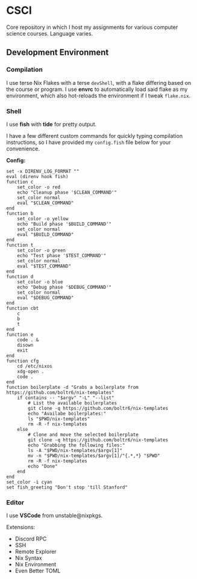 # CSCI
Core repository in which I host my assignments for various computer science courses. Language varies.

## Development Environment

### Compilation
I use terse Nix Flakes with a terse `devShell`, with a flake differing based on the course or program.
I use **envrc** to automatically load said flake as my environment, which also hot-reloads the environment if I tweak `flake.nix`.

### Shell
I use **fish** with **tide** for pretty output.

I have a few different custom commands for quickly typing compilation instructions, so I have provided my `config.fish` file below for your convenience.

**Config:**
```fish
set -x DIRENV_LOG_FORMAT ""
eval (direnv hook fish)
function c
    set_color -o red
    echo "Cleanup phase '$CLEAN_COMMAND'"
    set_color normal
    eval "$CLEAN_COMMAND"
end
function b
    set_color -o yellow
    echo "Build phase '$BUILD_COMMAND'"
    set_color normal
    eval "$BUILD_COMMAND"
end
function t
    set_color -o green
    echo "Test phase '$TEST_COMMAND'"
    set_color normal
    eval "$TEST_COMMAND"
end
function d
    set_color -o blue
    echo "Debug phase '$DEBUG_COMMAND'"
    set_color normal
    eval "$DEBUG_COMMAND"
end
function cbt
    c
    b
    t
end
function e
    code . &
    disown
    exit
end
function cfg
    cd /etc/nixos
    xdg-open .
    code .
end
function boilerplate -d "Grabs a boilerplate from https://github.com/boltr6/nix-templates"
    if contains -- "$argv" "-L" "--list"
        # List the available boilerplates
        git clone -q https://github.com/boltr6/nix-templates
        echo "Availabe boilerplates:"
        ls "$PWD/nix-templates"
        rm -R -f nix-templates
    else
        # Clone and move the selected boilerplate
        git clone -q https://github.com/boltr6/nix-templates
        echo "Grabbing the following files:"
        ls -A "$PWD/nix-templates/$argv[1]"
        mv -n "$PWD/nix-templates/$argv[1]/"{.*,*} "$PWD"
        rm -R -f nix-templates
        echo "Done"
    end
end
set_color -i cyan
set fish_greeting "Don't stop 'till Stanford"
```

### Editor
I use **VSCode** from unstable@nixpkgs.

Extensions:
- Discord RPC
- SSH
- Remote Explorer
- Nix Syntax
- Nix Environment
- Even Better TOML
